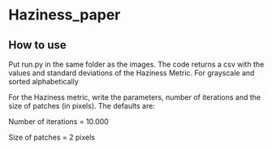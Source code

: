 # Haziness_paper

## How to use
Put run.py in the same folder as the images. The code returns a csv with the values and standard deviations of the Haziness Metric. For grayscale and sorted alphabetically

For the Haziness metric, write the parameters, number of iterations and the size of patches (in pixels). The defaults are:

Number of iterations = 10.000

Size of patches = 2 pixels


